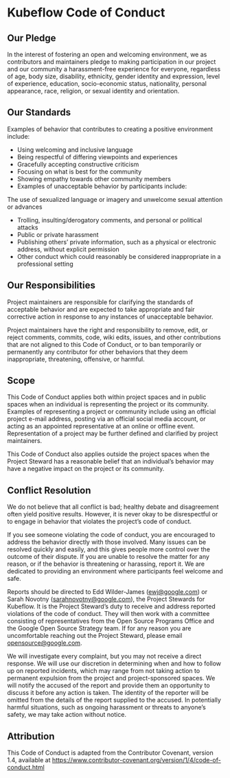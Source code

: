 # Kubeflow Code of Conduct

## Our Pledge

In the interest of fostering an open and welcoming environment, we as contributors and maintainers pledge to making participation in our project and our community a harassment-free experience for everyone, regardless of age, body size, disability, ethnicity, gender identity and expression, level of experience, education, socio-economic status, nationality, personal appearance, race, religion, or sexual identity and orientation.

## Our Standards

Examples of behavior that contributes to creating a positive environment include:

* Using welcoming and inclusive language
* Being respectful of differing viewpoints and experiences
* Gracefully accepting constructive criticism
* Focusing on what is best for the community
* Showing empathy towards other community members
* Examples of unacceptable behavior by participants include:

The use of sexualized language or imagery and unwelcome sexual attention or advances

* Trolling, insulting/derogatory comments, and personal or political attacks
* Public or private harassment
* Publishing others’ private information, such as a physical or electronic address, without explicit permission
* Other conduct which could reasonably be considered inappropriate in a professional setting

## Our Responsibilities

Project maintainers are responsible for clarifying the standards of acceptable behavior and are expected to take appropriate and fair corrective action in response to any instances of unacceptable behavior.

Project maintainers have the right and responsibility to remove, edit, or reject comments, commits, code, wiki edits, issues, and other contributions that are not aligned to this Code of Conduct, or to ban temporarily or permanently any contributor for other behaviors that they deem inappropriate, threatening, offensive, or harmful.

## Scope

This Code of Conduct applies both within project spaces and in public spaces when an individual is representing the project or its community. Examples of representing a project or community include using an official project e-mail address, posting via an official social media account, or acting as an appointed representative at an online or offline event. Representation of a project may be further defined and clarified by project maintainers.

This Code of Conduct also applies outside the project spaces when the Project Steward has a reasonable belief that an individual’s behavior may have a negative impact on the project or its community.

## Conflict Resolution

We do not believe that all conflict is bad; healthy debate and disagreement often yield positive results. However, it is never okay to be disrespectful or to engage in behavior that violates the project’s code of conduct.

If you see someone violating the code of conduct, you are encouraged to address the behavior directly with those involved. Many issues can be resolved quickly and easily, and this gives people more control over the outcome of their dispute. If you are unable to resolve the matter for any reason, or if the behavior is threatening or harassing, report it. We are dedicated to providing an environment where participants feel welcome and safe.

Reports should be directed to Edd Wilder-James (ewj@google.com) or Sarah Novotny (sarahnovotny@google.com), the Project Stewards for Kubeflow. It is the Project Steward’s duty to receive and address reported violations of the code of conduct. They will then work with a committee consisting of representatives from the Open Source Programs Office and the Google Open Source Strategy team. If for any reason you are uncomfortable reaching out the Project Steward, please email opensource@google.com.

We will investigate every complaint, but you may not receive a direct response. We will use our discretion in determining when and how to follow up on reported incidents, which may range from not taking action to permanent expulsion from the project and project-sponsored spaces. We will notify the accused of the report and provide them an opportunity to discuss it before any action is taken. The identity of the reporter will be omitted from the details of the report supplied to the accused. In potentially harmful situations, such as ongoing harassment or threats to anyone’s safety, we may take action without notice.

## Attribution

This Code of Conduct is adapted from the Contributor Covenant, version 1.4, available at https://www.contributor-covenant.org/version/1/4/code-of-conduct.html
